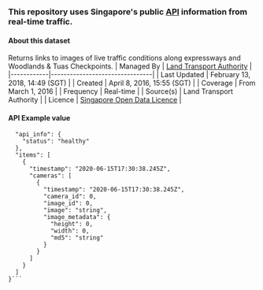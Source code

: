 
### This repository uses Singapore's public [API](https://data.gov.sg/dataset/traffic-images) information from real-time traffic. 

#### About this dataset

Returns links to images of live traffic conditions along expressways and Woodlands & Tuas Checkpoints.
|  Managed By  | [Land Transport Authority](https://data.gov.sg/dataset?organization=land-transport-authority)       |
|------------|--------------------------------|
| Last Updated | February 13, 2018, 14:49 (SGT) |
|    Created   | April 8, 2016, 15:55 (SGT)     |
|   Coverage   | From March 1, 2016             |
|   Frequency  | Real-time                      |
|   Source(s)  | Land Transport Authority       |
|    Licence   | [Singapore Open Data Licence](https://data.gov.sg/open-data-licence)    |

#### API Example value


```{
  "api_info": {
    "status": "healthy"
  },
  "items": [
    {
      "timestamp": "2020-06-15T17:30:38.245Z",
      "cameras": [
        {
          "timestamp": "2020-06-15T17:30:38.245Z",
          "camera_id": 0,
          "image_id": 0,
          "image": "string",
          "image_metadata": {
            "height": 0,
            "width": 0,
            "md5": "string"
          }
        }
      ]
    }
  ]
}```

